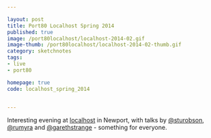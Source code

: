 ```yaml
---

layout: post
title: Port80 Localhost Spring 2014
published: true
image: /port80localhost/localhost-2014-02.gif
image-thumb: /port80localhost/localhost-2014-02-thumb.gif
category: sketchnotes
tags:
- live
- port80

homepage: true
code: localhost_spring_2014


---
```


Interesting evening at [localhost](http://port80events.co.uk/event/spring-localhost-2014/) in Newport, with talks by [@sturobson](https://twitter.com/sturobson), [@rumyra](https://twitter.com/rumyra) and [@garethstrange](https://twitter.com/garethstrange) - something for everyone.
